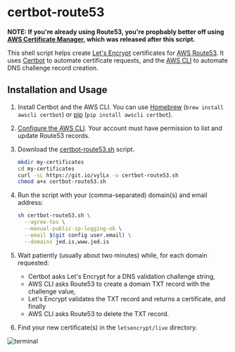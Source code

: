 certbot-route53
===============

**NOTE: If you're already using Route53, you're propbably better off using [AWS Certificate Manager](https://aws.amazon.com/certificate-manager/), which was released after this script.**

This shell script helps create [Let's Encrypt][] certificates for [AWS Route53][]. It uses [Certbot][] to automate certificate requests, and the [AWS CLI][] to automate DNS challenge record creation.

Installation and Usage
----------------------

1. Install Certbot and the AWS CLI. You can use [Homebrew][] (`brew install awscli certbot`) or [pip][] (`pip install awscli certbot`).

2. [Configure the AWS CLI][]. Your account must have permission to list and update Route53 records.

3. Download the [certbot-route53.sh][] script.

    ```sh
    mkdir my-certificates
    cd my-certificates
    curl -sL https://git.io/vylLx -o certbot-route53.sh
    chmod a+x certbot-route53.sh
    ```

4. Run the script with your (comma-separated) domain(s) and email address:

    ```sh
    sh certbot-route53.sh \
      --agree-tos \
      --manual-public-ip-logging-ok \
      --email $(git config user.email) \
      --domains jed.is,www.jed.is
    ```

5. Wait patiently (usually about two minutes) while, for each domain requested:

    - Certbot asks Let's Encrypt for a DNS validation challenge string,
    - AWS CLI asks Route53 to create a domain TXT record with the challenge value,
    - Let's Encrypt validates the TXT record and returns a certificate, and finally
    - AWS CLI asks Route53 to delete the TXT record.

6. Find your new certificate(s) in the `letsencrypt/live` directory.

![terminal](https://cloud.githubusercontent.com/assets/4433/23584470/9306b8ac-0130-11e7-9ffc-ef7d91971620.png)

[AWS Route53]: https://aws.amazon.com/route53
[Let's Encrypt]: https://letsencrypt.org
[Certbot]: https://certbot.eff.org
[AWS CLI]: https://aws.amazon.com/cli/
[Homebrew]: https://brew.sh/
[pip]: https://pypi.python.org/pypi/pip
[certbot-route53.sh]: https://git.io/vylLx
[Configure the AWS CLI]: http://docs.aws.amazon.com/cli/latest/userguide/cli-chap-getting-started.html


